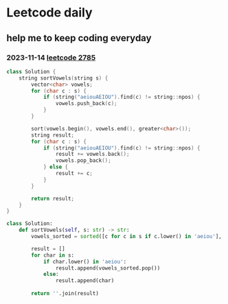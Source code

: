 # Leetcode daily

## help me to keep coding everyday

### 2023-11-14 [leetcode 2785](https://leetcode.com/problems/sort-vowels-in-a-string/?envType=daily-question&envId=2023-11-13)

```cpp
class Solution {
    string sortVowels(string s) {
        vector<char> vowels;
        for (char c : s) {
            if (string("aeiouAEIOU").find(c) != string::npos) {
                vowels.push_back(c);
            }
        }

        sort(vowels.begin(), vowels.end(), greater<char>());
        string result;
        for (char c : s) {
            if (string("aeiouAEIOU").find(c) != string::npos) {
                result += vowels.back();
                vowels.pop_back();
            } else {
                result += c;
            }
        }

        return result;
    }
}
```

```python
class Solution:
    def sortVowels(self, s: str) -> str:
        vowels_sorted = sorted([c for c in s if c.lower() in 'aeiou'], reverse=True)

        result = []
        for char in s:
            if char.lower() in 'aeiou':
                result.append(vowels_sorted.pop())
            else:
                result.append(char)
        
        return ''.join(result)
```
